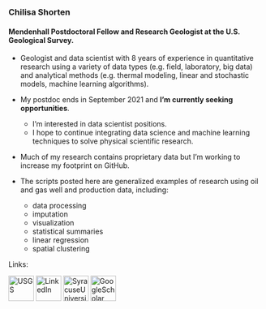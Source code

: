 ### Chilisa Shorten
#### Mendenhall Postdoctoral Fellow and Research Geologist at the U.S. Geological Survey. 

- Geologist and data scientist with 8 years of experience in quantitative research using a variety of data types (e.g. field, laboratory, big data) and analytical methods (e.g. thermal modeling, linear and stochastic models, machine learning algorithms). 

- My postdoc ends in September 2021 and <b>I’m currently seeking opportunities</b>. 
  - I’m interested in data scientist positions.
  - I hope to continue integrating data science and machine learning techniques to solve physical scientific research.

- Much of my research contains proprietary data but I’m working to increase my footprint on GitHub. 
- The scripts posted here are generalized examples of research using oil and gas well and production data, including: 
  - data processing
  - imputation
  - visualization
  - statistical summaries
  - linear regression
  - spatial clustering

Links:
<p align="left">
  <a href="https://www.usgs.gov/staff-profiles/chilisa-shorten"><img height="50" width="50" src="https://i.pinimg.com/originals/c8/fa/38/c8fa386d5ae3aa2952a5f8cc1a41683d.jpg" alt="USGS"/></a> 
  <a href="https://www.linkedin.com/in/chilisa-shorten/"><img height="50" width="50" src="https://img.icons8.com/color/96/000000/linkedin.png" alt="LinkedIn"/></a>
  <a href="https://surface.syr.edu/etd/936/"><img height="50" width="50" src="https://cuse.com/images/logos/site/site.png?width=48" alt="SyracuseUniversity"/></a>
  <a href="https://scholar.google.com/citations?user=L_F1ufwAAAAJ&hl=en"><img height="50" width="50" src="https://upload.wikimedia.org/wikipedia/commons/thumb/c/c7/Google_Scholar_logo.svg/1024px-Google_Scholar_logo.svg.png" alt="GoogleScholar"/></a>
